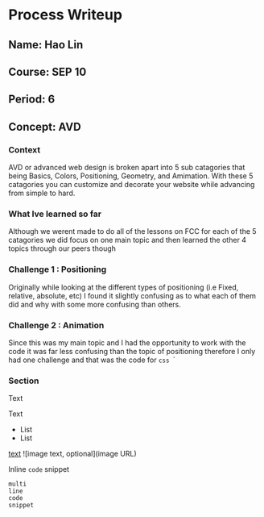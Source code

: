 # Process Writeup

## Name: Hao Lin
## Course: SEP 10
## Period: 6
## Concept: AVD


### Context
AVD or advanced web design is broken apart into 5 sub catagories that being Basics, Colors, Positioning, Geometry, and Amimation. With these 5 catagories you can customize and decorate your website while advancing from simple to hard. 
### What Ive learned so far
Although we werent made to do all of the lessons on FCC for each of the 5 catagories we did focus on one main topic and then learned the other 4 topics through our peers though 


### Challenge 1 : Positioning
Originally while looking at the different types of positioning (i.e Fixed, relative, absolute, etc) I found it slightly confusing as to what each of them did and why with some more confusing than others.


### Challenge 2 : Animation 
Since this was my main topic and I had the opportunity to work with the code it was far less confusing than the topic of positioning therefore I only had one challenge and that was the code for `css
`<animation-fill-mode>`


### Section

Text

Text

* List
* List

[text](URL)
![image text, optional](image URL)

Inline `code` snippet

```language
multi
line
code
snippet
```
